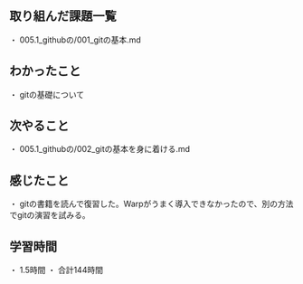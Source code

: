 ## 取り組んだ課題一覧
・ 005.1_githubの/001_gitの基本.md
## わかったこと
・ gitの基礎について
## 次やること
・ 005.1_githubの/002_gitの基本を身に着ける.md
## 感じたこと
・ gitの書籍を読んで復習した。Warpがうまく導入できなかったので、別の方法でgitの演習を試みる。
## 学習時間
・ 1.5時間
・ 合計144時間
